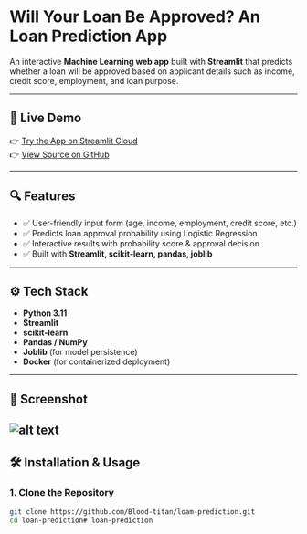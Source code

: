# Will Your Loan Be Approved? An Loan Prediction App

An interactive **Machine Learning web app** built with **Streamlit** that predicts whether a loan will be approved based on applicant details such as income, credit score, employment, and loan purpose.

---

## 🚀 Live Demo
👉 [Try the App on Streamlit Cloud](https://your-app-link.streamlit.app)  
👉 [View Source on GitHub](https://github.com/your-username/loan-prediction-app)

---

## 🔍 Features
- ✅ User-friendly input form (age, income, employment, credit score, etc.)
- ✅ Predicts loan approval probability using Logistic Regression
- ✅ Interactive results with probability score & approval decision
- ✅ Built with **Streamlit, scikit-learn, pandas, joblib**

---

## ⚙️ Tech Stack
- **Python 3.11**
- **Streamlit**
- **scikit-learn**
- **Pandas / NumPy**
- **Joblib** (for model persistence)
- **Docker** (for containerized deployment)

---

## 📸 Screenshot
![alt text](image.png)
---

## 🛠️ Installation & Usage

### 1. Clone the Repository
```bash
git clone https://github.com/Blood-titan/loam-prediction.git
cd loan-prediction# loan-prediction
